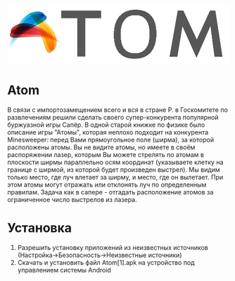 ![alt text](https://github.com/VadimKleiman/atoms/blob/master/app/src/main/res/drawable/logo2.png "Logo Title Text 1")
# Atom
В связи с импортозамещением всего и вся в стране Р. в Госкомитете по развлечениям решили сделать своего супер-конкурента популярной буржуазной игры Сапёр. В одной старой книжке по физике было описание игры "Атомы", которая неплохо подходит на конкурента Minesweeper: перед Вами прямоугольное поле (ширма), за которой расположены атомы. Вы не видите атомы, но имеете в своём распоряжении лазер, которым Вы можете стрелять по атомам в плоскости ширмы параллельно осям координат (указываете клетку на границе с ширмой, из которой будет произведен выстрел). Мы видим только место, где луч влетает за ширму, и место, где он вылетает. При этом атомы могут отражать или отклонять луч по определенным правилам. Задача как в сапере - отгадать расположение атомов за ограниченное число выстрелов из лазера.

# Установка
1. Разрешить установку приложений из неизвестных источников (Настройка->Безопасность->Неизвестные источники)
2. Скачать и установить файл Atom[1].apk на устройство под управлением системы Android
